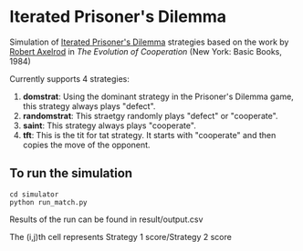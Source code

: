 # Iterated Prisoner's Dilemma
Simulation of [Iterated Prisoner's Dilemma](https://en.wikipedia.org/wiki/Prisoner%27s_dilemma#The_iterated_prisoner's_dilemma) strategies based on the work by [Robert Axelrod](http://www-personal.umich.edu/~axe/) in *The Evolution of Cooperation* (New York: Basic Books, 1984) 

Currently supports 4 strategies:
1. **domstrat**: Using the dominant strategy in the Prisoner's Dilemma game, this strategy always plays "defect".
2. **randomstrat**: This straetgy randomly plays "defect" or "cooperate".
3. **saint**: This strategy always plays "cooperate".
4. **tft**: This is the tit for tat strategy. It starts with "cooperate" and then copies the move of the opponent.

## To run the simulation
```
cd simulator
python run_match.py
```
Results of the run can be found in result/output.csv

The (i,j)th cell represents Strategy 1 score/Strategy 2 score

